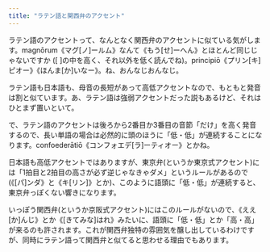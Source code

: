```yaml
---
title: "ラテン語と関西弁のアクセント"
---
```


ラテン語のアクセントって、なんとなく関西弁のアクセントに似ている気がします。magnōrum《マグ[ノ]ールム》なんて《もう[せ]ーへん》とほとんど同じじゃないですか ([ ]の中を高く、それ以外を低く読んでね)。principiō《プリン[キ]ピオー》《ほんま[か]いなー》。ね、おんなじおんなじ。

ラテン語も日本語も、母音の長短があって高低アクセントなので、もともと発音は割と似ています。あ、ラテン語は強弱アクセントだった説もあるけど、それはひとまず置いといて。

で、ラテン語のアクセントは後ろから2番目か3番目の音節「だけ」を高く発音するので、長い単語の場合は必然的に頭のほうに「低・低」が連続することになります。confoederātiō《コンフォエデ[ラ]ーティオー》とかね。

日本語も高低アクセントではありますが、東京弁(というか東京式アクセント)には「1拍目と2拍目の高さが必ず逆じゃなきゃダメ」というルールがあるので(《[パ]ンダ》と《キ[リン]》とか)、このように語頭に「低・低」が連続すると、東京弁っぽくない響きになります。

いっぽう関西弁(というか京阪式アクセント)にはこのルールがないので、《ええ[か]んじ》とか《[きてみな]はれ》みたいに、語頭に「低・低」とか「高・高」が来るのも許されます。これが関西弁独特の雰囲気を醸し出しているわけですが、同時にラテン語って関西弁と似てると思わせる理由でもあります。
